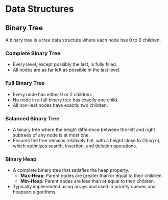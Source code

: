 # Data Structures
## Binary Tree
A binary tree is a tree data structure where each node has 0 to 2 children.

### Complete Binary Tree
- Every level, except possibly the last, is fully filled.
- All nodes are as far left as possible in the last level.

### Full Binary Tree
- Every node has either 0 or 2 children.
- No node in a full binary tree has exactly one child.
- All non-leaf nodes have exactly two children.

### Balanced Binary Tree
- A binary tree where the height difference between the left and right subtrees of any node is at most one.
- Ensures the tree remains relatively flat, with a height close to O(log n), which optimizes search, insertion, and deletion operations.

### Binary Heap
- A complete binary tree that satisfies the heap property.
  - **Max-Heap**: Parent nodes are greater than or equal to their children.
  - **Min-Heap**: Parent nodes are less than or equal to their children.
- Typically implemented using arrays and used in priority queues and heapsort algorithms.